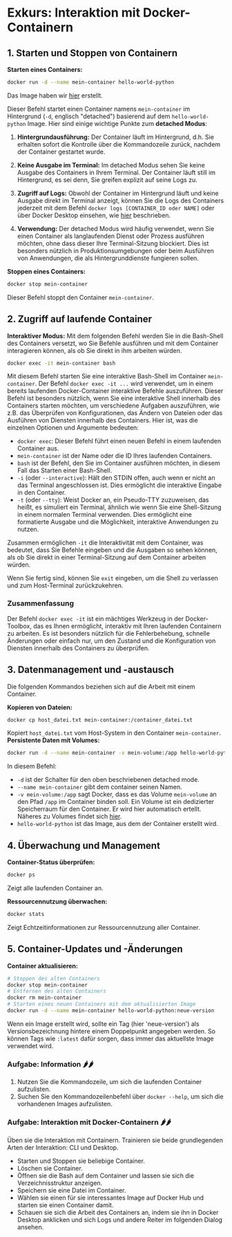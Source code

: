 # Exkurs: Interaktion mit Docker-Containern

## 1. Starten und Stoppen von Containern

**Starten eines Containers:**

```bash
docker run -d --name mein-container hello-world-python
```

Das Image haben wir [hier](images_erstellen) erstellt.

Dieser Befehl startet einen Container namens `mein-container` im Hintergrund (`-d`, englisch "detached") basierend auf
dem `hello-world-python` Image. Hier sind einige wichtige Punkte zum **detached Modus**:

1. **Hintergrundausführung:** Der Container läuft im Hintergrund, d.h. Sie erhalten sofort die Kontrolle über die
   Kommandozeile zurück, nachdem der Container gestartet wurde.

2. **Keine Ausgabe im Terminal:** Im detached Modus sehen Sie keine Ausgabe des Containers in Ihrem Terminal. Der
   Container läuft still im Hintergrund, es sei denn, Sie greifen explizit auf seine Logs zu.

3. **Zugriff auf Logs:** Obwohl der Container im Hintergrund läuft und keine Ausgabe direkt im Terminal anzeigt, können
   Sie die Logs des Containers jederzeit mit dem Befehl `docker logs [CONTAINER_ID oder NAME]` oder über Docker
   Desktop einsehen, wie [hier](fehlersuche_mit_container_logs) beschrieben.

4. **Verwendung:** Der detached Modus wird häufig verwendet, wenn Sie einen Container als langlaufenden Dienst oder
   Prozess ausführen möchten, ohne dass dieser Ihre Terminal-Sitzung blockiert. Dies ist besonders nützlich in
   Produktionsumgebungen oder beim Ausführen von Anwendungen, die als Hintergrunddienste fungieren sollen.

**Stoppen eines Containers:**

```bash
docker stop mein-container
```

Dieser Befehl stoppt den Container `mein-container`.

## 2. Zugriff auf laufende Container

**Interaktiver Modus:**
Mit dem folgenden Befehl werden Sie in die Bash-Shell des Containers versetzt, wo Sie Befehle ausführen und
mit dem Container interagieren können, als ob Sie direkt in ihm arbeiten würden.

```bash
docker exec -it mein-container bash
```

Mit diesem Befehl starten Sie eine interaktive Bash-Shell im Container `mein-container`.
Der Befehl `docker exec -it ...` wird verwendet, um in einem bereits laufenden Docker-Container interaktive Befehle
auszuführen. Dieser Befehl ist besonders nützlich, wenn Sie eine interaktive Shell innerhalb des Containers starten
möchten, um verschiedene Aufgaben auszuführen, wie z.B. das Überprüfen von Konfigurationen, das Ändern von Dateien
oder das Ausführen von Diensten innerhalb des Containers. Hier ist, was die einzelnen Optionen und Argumente bedeuten:

- `docker exec`: Dieser Befehl führt einen neuen Befehl in einem laufenden Container aus.
- `mein-container` ist der Name oder die ID Ihres laufenden Containers.
- `bash` ist der Befehl, den Sie im Container ausführen möchten, in diesem Fall das Starten einer Bash-Shell.
- `-i` (oder `--interactive`): Hält den STDIN offen, auch wenn er nicht an das Terminal angeschlossen ist. Dies
  ermöglicht die interaktive Eingabe in den Container.
- `-t` (oder `--tty`): Weist Docker an, ein Pseudo-TTY zuzuweisen, das heißt, es simuliert ein Terminal, ähnlich wie
  wenn Sie eine Shell-Sitzung in einem normalen Terminal verwenden. Dies ermöglicht eine formatierte Ausgabe und die
  Möglichkeit, interaktive Anwendungen zu nutzen.

Zusammen ermöglichen `-it` die Interaktivität mit dem Container, was bedeutet, dass Sie Befehle eingeben und die
Ausgaben so sehen können, als ob Sie direkt in einer Terminal-Sitzung auf dem Container arbeiten würden.

Wenn Sie fertig sind, können Sie `exit` eingeben, um die Shell zu verlassen und zum Host-Terminal zurückzukehren.

### Zusammenfassung

Der Befehl `docker exec -it` ist ein mächtiges Werkzeug in der Docker-Toolbox, das es Ihnen ermöglicht, interaktiv mit
Ihren laufenden Containern zu arbeiten. Es ist besonders nützlich für die Fehlerbehebung, schnelle Änderungen oder
einfach nur, um den Zustand und die Konfiguration von Diensten innerhalb des Containers zu überprüfen.

## 3. Datenmanagement und -austausch

Die folgenden Kommandos beziehen sich auf die Arbeit mit einem Container.

**Kopieren von Dateien:**

```bash
docker cp host_datei.txt mein-container:/container_datei.txt
```

Kopiert `host_datei.txt` vom Host-System in den Container `mein-container`.
**Persistente Daten mit Volumes:**

```bash
docker run -d --name mein-container -v mein-volume:/app hello-world-python
```

In diesem Befehl:

- `-d` ist der Schalter für den oben beschriebenen detached mode.
- `--name mein-container` gibt dem container seinen Namen.
- `-v mein-volume:/app` sagt Docker, dass es das Volume `mein-volume` an den Pfad `/app` im Container binden soll.
  Ein Volume ist ein dedizierter Speicherraum für den Container. Er wird hier automatisch ertellt.
  Näheres zu Volumes findet sich [hier](wo_und_wie_docker_container_daten_speichern.md).
- `hello-world-python` ist das Image, aus dem der Container erstellt wird.

## 4. Überwachung und Management

**Container-Status überprüfen:**

```bash
docker ps
```

Zeigt alle laufenden Container an.

**Ressourcennutzung überwachen:**

```bash
docker stats
```

Zeigt Echtzeitinformationen zur Ressourcennutzung aller Container.

## 5. Container-Updates und -Änderungen

**Container aktualisieren:**

```bash
# Stoppen des alten Containers
docker stop mein-container
# Entfernen des alten Containers
docker rm mein-container
# Starten eines neuen Containers mit dem aktualisierten Image
docker run -d --name mein-container hello-world-python:neue-version
```

Wenn ein Image erstellt wird, sollte ein Tag (hier 'neue-version') als Versionsbezeichnung hintere einem Doppelpunkt
angegeben werden. So können Tags wie `:latest` dafür sorgen, dass immer das aktuellste Image verwendet wird.

### Aufgabe: Information 🌶🌶

1. Nutzen Sie die Kommandozeile, um sich die laufenden Container aufzulisten.
2. Suchen Sie den Kommandozeilenbefehl über `docker --help`, um sich die vorhandenen Images aufzulisten.

### Aufgabe: Interaktion mit Docker-Containern 🌶🌶

Üben sie die Interaktion mit Containern. Trainieren sie beide grundlegenden Arten der Interaktion: CLI und Desktop.

- Starten und Stoppen sie beliebige Container.
- Löschen sie Container.
- Öffnen sie die Bash auf dem Container und lassen sie sich die Verzeichnisstruktur anzeigen.
- Speichern sie eine Datei im Container.
- Wählen sie einen für sie interessantes Image auf Docker Hub und starten sie einen Container damit.
- Schauen sie sich die Arbeit des Containers an, indem sie ihn in Docker Desktop anklicken und sich Logs und andere
  Reiter im folgenden Dialog ansehen.